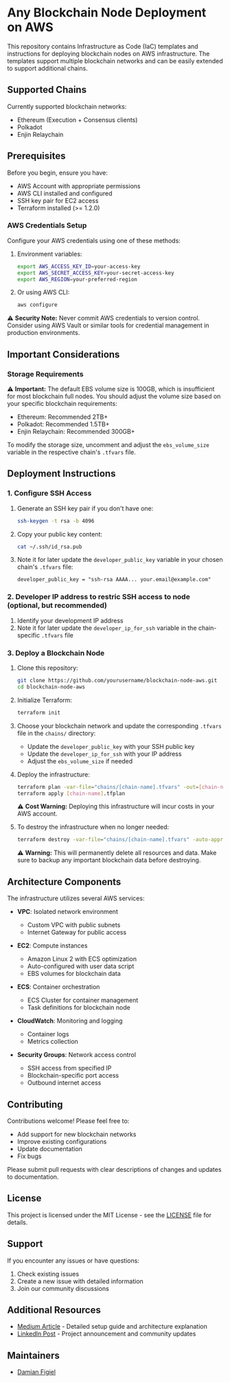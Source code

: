 # Any Blockchain Node Deployment on AWS

This repository contains Infrastructure as Code (IaC) templates and instructions for deploying blockchain nodes on AWS infrastructure. The templates support multiple blockchain networks and can be easily extended to support additional chains.

## Supported Chains

Currently supported blockchain networks:

- Ethereum (Execution + Consensus clients)
- Polkadot
- Enjin Relaychain

## Prerequisites

Before you begin, ensure you have:

- AWS Account with appropriate permissions
- AWS CLI installed and configured
- SSH key pair for EC2 access
- Terraform installed (>= 1.2.0)

### AWS Credentials Setup

Configure your AWS credentials using one of these methods:

1. Environment variables:
   ```bash
   export AWS_ACCESS_KEY_ID=your-access-key
   export AWS_SECRET_ACCESS_KEY=your-secret-access-key
   export AWS_REGION=your-preferred-region
   ```

2. Or using AWS CLI:
   ```bash
   aws configure
   ```

⚠️ **Security Note:** Never commit AWS credentials to version control. Consider using AWS Vault or similar tools for credential management in production environments.

## Important Considerations

### Storage Requirements

⚠️ **Important:** The default EBS volume size is 100GB, which is insufficient for most blockchain full nodes. You should adjust the volume size based on your specific blockchain requirements:

- Ethereum: Recommended 2TB+
- Polkadot: Recommended 1.5TB+
- Enjin Relaychain: Recommended 300GB+

To modify the storage size, uncomment and adjust the `ebs_volume_size` variable in the respective chain's `.tfvars` file.

## Deployment Instructions

### 1. Configure SSH Access

1. Generate an SSH key pair if you don't have one:
   ```bash
   ssh-keygen -t rsa -b 4096
   ```

2. Copy your public key content:
   ```bash
   cat ~/.ssh/id_rsa.pub
   ```

3. Note it for later update the `developer_public_key` variable in your chosen chain's `.tfvars` file:
   ```hcl
   developer_public_key = "ssh-rsa AAAA... your.email@example.com"
   ```

### 2. Developer IP address to restric SSH access to node (optional, but recommended)

1. Identify your development IP address
2. Note it for later update the `developer_ip_for_ssh` variable in the chain-specific `.tfvars` file

### 3. Deploy a Blockchain Node

1. Clone this repository:
   ```bash
   git clone https://github.com/yourusername/blockchain-node-aws.git
   cd blockchain-node-aws
   ```

2. Initialize Terraform:
   ```bash
   terraform init
   ```

3. Choose your blockchain network and update the corresponding `.tfvars` file in the `chains/` directory:
   - Update the `developer_public_key` with your SSH public key
   - Update the `developer_ip_for_ssh` with your IP address
   - Adjust the `ebs_volume_size` if needed

4. Deploy the infrastructure:
   ```bash
   terraform plan -var-file="chains/[chain-name].tfvars" -out=[chain-name].tfplan
   terraform apply [chain-name].tfplan
   ```

   ⚠️ **Cost Warning:** Deploying this infrastructure will incur costs in your AWS account.

5. To destroy the infrastructure when no longer needed:
   ```bash
   terraform destroy -var-file="chains/[chain-name].tfvars" -auto-approve
   ```

   ⚠️ **Warning:** This will permanently delete all resources and data. Make sure to backup any important blockchain data before destroying.

## Architecture Components

The infrastructure utilizes several AWS services:

- **VPC**: Isolated network environment
  - Custom VPC with public subnets
  - Internet Gateway for public access

- **EC2**: Compute instances
  - Amazon Linux 2 with ECS optimization
  - Auto-configured with user data script
  - EBS volumes for blockchain data

- **ECS**: Container orchestration
  - ECS Cluster for container management
  - Task definitions for blockchain node

- **CloudWatch**: Monitoring and logging
  - Container logs
  - Metrics collection

- **Security Groups**: Network access control
  - SSH access from specified IP
  - Blockchain-specific port access
  - Outbound internet access

## Contributing

Contributions welcome! Please feel free to:

- Add support for new blockchain networks
- Improve existing configurations
- Update documentation
- Fix bugs

Please submit pull requests with clear descriptions of changes and updates to documentation.

## License

This project is licensed under the MIT License - see the [LICENSE](LICENSE) file for details.

## Support

If you encounter any issues or have questions:
1. Check existing issues
2. Create a new issue with detailed information
3. Join our community discussions

## Additional Resources

- [Medium Article](coming-soon) - Detailed setup guide and architecture explanation
- [LinkedIn Post](coming-soon) - Project announcement and community updates

## Maintainers

- [Damian Figiel](https://github.com/DamianFigiel)

